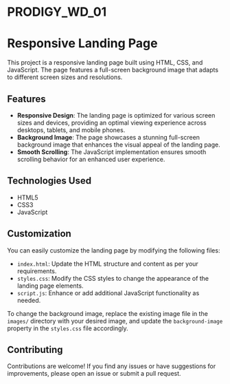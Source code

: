 # PRODIGY_WD_01
# Responsive Landing Page

This project is a responsive landing page built using HTML, CSS, and JavaScript. The page features a full-screen background image that adapts to different screen sizes and resolutions.

## Features

- **Responsive Design**: The landing page is optimized for various screen sizes and devices, providing an optimal viewing experience across desktops, tablets, and mobile phones.
- **Background Image**: The page showcases a stunning full-screen background image that enhances the visual appeal of the landing page.
- **Smooth Scrolling**: The JavaScript implementation ensures smooth scrolling behavior for an enhanced user experience.

## Technologies Used

- HTML5
- CSS3
- JavaScript

## Customization

You can easily customize the landing page by modifying the following files:

- `index.html`: Update the HTML structure and content as per your requirements.
- `styles.css`: Modify the CSS styles to change the appearance of the landing page elements.
- `script.js`: Enhance or add additional JavaScript functionality as needed.

To change the background image, replace the existing image file in the `images/` directory with your desired image, and update the `background-image` property in the `styles.css` file accordingly.

## Contributing

Contributions are welcome! If you find any issues or have suggestions for improvements, please open an issue or submit a pull request.